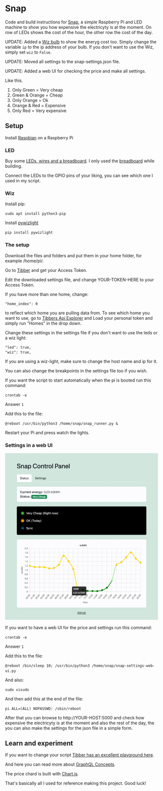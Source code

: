 # Snap
Code and build instructions for [Snap](https://www.instagram.com/p/CVXhBlCs5un/), a simple Raspberry Pi and LED machine to show you how expensive the electricyty is at the moment. On row of LEDs shows the cost of the hour, the other row the cost of the day.

UPDATE: Added a [Wiz bulb](https://www.wizconnected.com/en-ca/products/bulbs) to show the eneryg cost too. Simply change the variable `ip` to the ip address of your bulb. If you don't want to use the Wiz, simply set `wiz` to `False`.

UPDATE: Moved all settings to the snap-settings.json file.

UPDATE: Added a web UI for checking the price and make all settings.

Like this.
1. Only Green = Very cheap
2. Green & Orange = Cheap
3. Only Orange = Ok
4. Orange & Red = Expensive
5. Only Red = Very expensive

## Setup

Install [Raspbian](https://www.raspberrypi.org/downloads/raspbian/) on a Raspberry Pi

### LED

Buy some [LEDs, wires and a breadboard](https://www.instagram.com/p/CU1-_8KsBTz/). I only used the [breadboard](https://www.instagram.com/p/CU7GH0gMow4/) while building.

Connect the LEDs to the GPIO pins of your liking, you can see which one I used in my script.

### Wiz

Install pip:

`sudo apt install python3-pip`

Install [pywizlight](https://github.com/sbidy/pywizlight)

`pip install pywizlight`

### The setup

Download the files and folders and put them in your home folder, for example /home/pi/.

Go to [Tibber](https://developer.tibber.com/settings/accesstoken) and get your Access Token.

Edit the downloaded settings file, and change YOUR-TOKEN-HERE to your Access Token.

If you have more than one home, change:
```
"home_index": 0
```
to reflect which home you are pulling data from. To see which home you want to use, go to [Tibbers Api Explorer](https://developer.tibber.com/explorer) and Load your personal token and simply run "Homes" in the drop down.

Change these settings in the settings file if you don't want to use the leds or a wiz light:
```
"led": true,
"wiz": true,
```

If you are using a wiz-light, make sure to change the host name and ip for it.

You can also change the breakpoints in the settings file too if you wish.

If you want the script to start automatically when the pi is booted run this command:

`crontab -e`

Answer `1`

Add this to the file:

`@reboot /usr/bin/python3 /home/snap/snap_runner.py &`

Restart your Pi and press watch the lights.

### Settings in a web UI

![Screenshot of the web UI](assets/screenshot.jpg)

If you want to have a web UI for the price and settings run this command:

`crontab -e`

Answer `1`

Add this to the file:

`@reboot /bin/sleep 10; /usr/bin/python3 /home/snap/snap-settings-web-ui.py`

And also: 

`sudo visudo`

And then add this at the end of the file:

`pi ALL=(ALL) NOPASSWD: /sbin/reboot`

After that you can browse to http://YOUR-HOST:5000 and check how expensive the electricyty is at the moment and also the rest of the day, the you can also make the settings for the json file in a simple form.

## Learn and experiment

If you want to change your script [Tibber has an excellent playground here](https://developer.tibber.com/explorer).

And here you can read more about [GraphQL Concepts](https://developer.tibber.com/docs/guides/graphql-concepts).

The price chard is built with [Chart.js](https://www.chartjs.org/).

That's basically all I used for reference making this project. Good luck!
